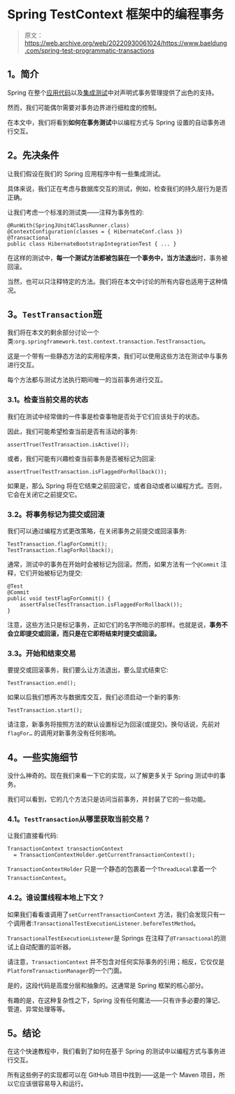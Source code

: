 # Spring TestContext 框架中的编程事务

> 原文：<https://web.archive.org/web/20220930061024/https://www.baeldung.com/spring-test-programmatic-transactions>

## **1。简介**

Spring 在整个[应用代码](/web/20221128051929/https://www.baeldung.com/transaction-configuration-with-jpa-and-spring)以及[集成测试](/web/20221128051929/https://www.baeldung.com/spring-jpa-test-in-memory-database)中对声明式事务管理提供了出色的支持。

然而，我们可能偶尔需要对事务边界进行细粒度的控制。

在本文中，我们将看到**如何在事务测试**中以编程方式与 Spring 设置的自动事务进行交互。

## **2。先决条件**

让我们假设在我们的 Spring 应用程序中有一些集成测试。

具体来说，我们正在考虑与数据库交互的测试，例如，检查我们的持久层行为是否正确。

让我们考虑一个标准的测试类——注释为事务性的:

```
@RunWith(SpringJUnit4ClassRunner.class)
@ContextConfiguration(classes = { HibernateConf.class })
@Transactional
public class HibernateBootstrapIntegrationTest { ... }
```

在这样的测试中，**每一个测试方法都被包装在一个事务中，当方法退出**时，事务被回滚。

当然，也可以只注释特定的方法。我们将在本文中讨论的所有内容也适用于这种情况。

## **3。`TestTransaction`班**

我们将在本文的剩余部分讨论一个类:`org.springframework.test.context.transaction.TestTransaction`。

这是一个带有一些静态方法的实用程序类，我们可以使用这些方法在测试中与事务进行交互。

每个方法都与测试方法执行期间唯一的当前事务进行交互。

### **3.1。检查当前交易的状态**

我们在测试中经常做的一件事是检查事物是否处于它们应该处于的状态。

因此，我们可能希望检查当前是否有活动的事务:

```
assertTrue(TestTransaction.isActive());
```

或者，我们可能有兴趣检查当前事务是否被标记为回滚:

```
assertTrue(TestTransaction.isFlaggedForRollback());
```

如果是，那么 Spring 将在它结束之前回滚它，或者自动或者以编程方式。否则，它会在关闭它之前提交它。

### **3.2。将事务标记为提交或回滚**

我们可以通过编程方式更改策略，在关闭事务之前提交或回滚事务:

```
TestTransaction.flagForCommit();
TestTransaction.flagForRollback();
```

通常，测试中的事务在开始时会被标记为回滚。然而，如果方法有一个`@Commit` 注释，它们开始被标记为提交:

```
@Test
@Commit
public void testFlagForCommit() {
    assertFalse(TestTransaction.isFlaggedForRollback());
}
```

注意，这些方法只是标记事务，正如它们的名字所暗示的那样。也就是说，**事务不会立即提交或回滚，而只是在它即将结束时提交或回滚。**

### **3.3。开始和结束交易**

要提交或回滚事务，我们要么让方法退出，要么显式结束它:

```
TestTransaction.end();
```

如果以后我们想再次与数据库交互，我们必须启动一个新的事务:

```
TestTransaction.start();
```

请注意，新事务将按照方法的默认设置标记为回滚(或提交)。换句话说，先前对`flagFor…` 的调用对新事务没有任何影响。

## **4。一些实施细节**

没什么神奇的。现在我们来看一下它的实现，以了解更多关于 Spring 测试中的事务。

我们可以看到，它的几个方法只是访问当前事务，并封装了它的一些功能。

### **4.1。`TestTransaction`从哪里获取当前交易？**

让我们直接看代码:

```
TransactionContext transactionContext
  = TransactionContextHolder.getCurrentTransactionContext();
```

`TransactionContextHolder` 只是一个静态的包裹着一个`ThreadLocal`拿着一个`TransactionContext`。

### **4.2。谁设置线程本地上下文？**

如果我们看看谁调用了`setCurrentTransactionContext` 方法，我们会发现只有一个调用者:`TransactionalTestExecutionListener.beforeTestMethod`。

`TransactionalTestExecutionListener`是 Springs 在注释了`@Transactional`的测试上自动配置的监听器。

请注意，`TransactionContext` 并不包含对任何实际事务的引用；相反，它仅仅是`PlatformTransactionManager`的一个门面。

是的，这段代码是高度分层和抽象的。这通常是 Spring 框架的核心部分。

有趣的是，在这种复杂性之下，Spring 没有任何魔法——只有许多必要的簿记、管道、异常处理等等。

## **5。结论**

在这个快速教程中，我们看到了如何在基于 Spring 的测试中以编程方式与事务进行交互。

所有这些例子的实现都可以在 GitHub 项目中找到——这是一个 Maven 项目，所以它应该很容易导入和运行。